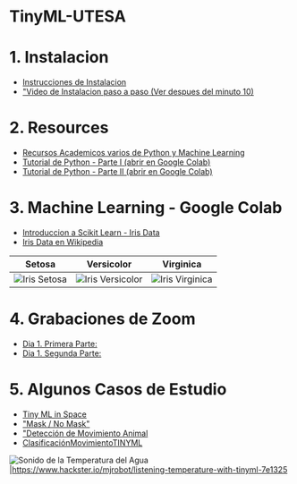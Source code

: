 # TinyML-UTESA

# 1. Instalacion
+ [Instrucciones de Instalacion](https://github.com/EdwinMarteZorrilla/tinyML-UTESA/blob/main/instalacion.md)
+ ["Video de Instalacion paso a paso (Ver despues del minuto 10)](https://www.youtube.com/watch?v=zXL2RrBrslI)

# 2. Resources
+ [Recursos Academicos varios de Python y Machine Learning](https://github.com/EdwinMarteZorrilla/tinyML-UTESA/blob/main/Academic-Resources/README.md)
+ [Tutorial de Python - Parte I (abrir en Google Colab)](https://github.com/EdwinMarteZorrilla/tinyML-UTESA/blob/main/week1.ipynb)
+ [Tutorial de Python - Parte II (abrir en Google Colab)](https://github.com/EdwinMarteZorrilla/tinyML-UTESA/blob/main/week2.ipynb)

# 3. Machine Learning - Google Colab
+ [Introduccion a Scikit Learn - Iris Data](https://colab.research.google.com/drive/146Vg6jE2-9a2FnxLAMrsi_0tufzecmWx)
+ [Iris Data en Wikipedia](https://es.wikipedia.org/wiki/Conjunto_de_datos_flor_iris)

| Setosa  | Versicolor |  Virginica |
| ------------- | ------------- |------------- |
|  ![Iris Setosa](https://upload.wikimedia.org/wikipedia/commons/thumb/5/56/Kosaciec_szczecinkowaty_Iris_setosa.jpg/330px-Kosaciec_szczecinkowaty_Iris_setosa.jpg)  | ![Iris Versicolor](https://upload.wikimedia.org/wikipedia/commons/thumb/4/41/Iris_versicolor_3.jpg/330px-Iris_versicolor_3.jpg)  | ![Iris Virginica](https://upload.wikimedia.org/wikipedia/commons/thumb/9/9f/Iris_virginica.jpg/330px-Iris_virginica.jpg)  | 

# 4. Grabaciones de Zoom
+ [Dia 1. Primera Parte: ](https://ufl.zoom.us/rec/share/KdJvAQbpeKhhJaiwJGWAtbkl8TTwJ0rAOKaTNDnecGh-J1dhHnGWtrWeB2n9Q_gf.kx-Cmmd4Ovim-gEe?startTime=1669669815000)
+ [Dia 1. Segunda Parte: ](https://ufl.zoom.us/rec/share/KdJvAQbpeKhhJaiwJGWAtbkl8TTwJ0rAOKaTNDnecGh-J1dhHnGWtrWeB2n9Q_gf.kx-Cmmd4Ovim-gEe?startTime=1669674743000)

# 5. Algunos Casos de Estudio
+ [Tiny ML in Space](https://www.youtube.com/watch?v=WcjOXgQbJkU)
+ ["Mask / No Mask"](https://www.youtube.com/watch?v=zbZuXWQ7fzY)
+ ["Detección de Movimiento Animal](https://www.youtube.com/watch?v=X8bxtJnGsEE)
+ [ClasificaciónMovimientoTINYML](https://www.youtube.com/watch?v=rTcwxhD6fbA)

 ![Sonido de la Temperatura del Agua](https://hackster.imgix.net/uploads/attachments/1326984/image_kTerCrOFU2.png?auto=compress%2Cformat&w=740&h=555&fit=max)|https://www.hackster.io/mjrobot/listening-temperature-with-tinyml-7e1325


